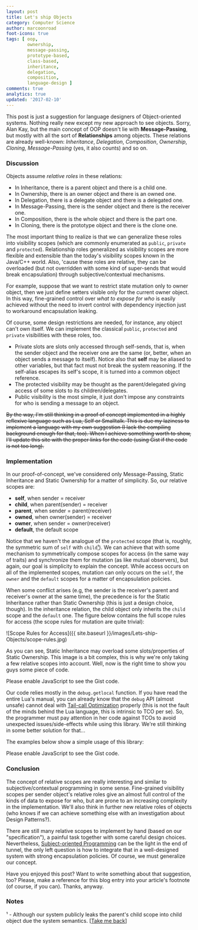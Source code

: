 ```yaml
---
layout: post
title: Let's ship Objects
category: Computer Science
author: marcoonroad
foot-icons: true
tags: [ oop,
        ownership,
        message-passing,
        prototype-based,
        class-based,
        inheritance,
        delegation,
        composition,
        language-design ]
comments: true
analytics: true
updated: '2017-02-10'
---
```


This post is just a suggestion for language designers of Object-oriented systems. Nothing really new except my new
approach to see objects. Sorry, Alan Kay, but the main concept of OOP doesn't lie with **Message-Passing**, but mostly
with all the sort of **Relationships** among objects. These relations are already well-known: *Inheritance*,
*Delegation*, *Composition*, *Ownership*, *Cloning*, *Message-Passing* (yes, it also counts) and so on.

<a name="discussion"> </a>

### Discussion

Objects assume _relative roles_ in these relations:

* In Inheritance, there is a parent object and there is a child one.
* In Ownership, there is an owner object and there is an owned one.
* In Delegation, there is a delegate object and there is a delegated one.
* In Message-Passing, there is the sender object and there is the receiver one.
* In Composition, there is the whole object and there is the part one.
* In Cloning, there is the prototype object and there is the clone one.


The most important thing to realize is that we can generalize these roles into visibility scopes (which are commonly
enumerated as `public`, `private` and `protected`). Relationship roles generalized as visibility scopes are more flexible
and extensible than the today's visibility scopes known in the Java/C++ world. Also, 'cause these roles are relative,
they can be overloaded (but not overridden with some kind of super-sends that would break encapsulation) through
subjective/contextual mechanisms.

For example, suppose that we want to restrict state mutation only to owner object, then we just define setters visible
only for the current owner object. In this way, fine-grained control over *what to expose for who* is easily achieved
without the need to invert control with dependency injection just to workaround encapsulation leaking.

Of course, some design restrictions are needed, for instance, any object can't own itself. We can implement the
classical `public`, `protected` and `private` visibilities with these roles, too.

* Private slots are slots only accessed through self-sends, that is, when the sender object and the receiver one are the
  same (or, better, when an object sends a message to itself). Notice also that <b>self</b> may be aliased to other
  variables, but that fact must not break the system reasoning. If the self-alias escapes its self's scope, it is turned
  into a common object reference.
* The protected visibility may be thought as the parent/delegated giving access of some slots to its children/delegates.
* Public visibility is the most simple, it just don't impose any constraints for who is sending a message to an object.


~~By the way, I'm still thinking in a proof of concept implemented in a highly reflexive language such as Lua, Self or
Smalltalk. This is due my laziness to implement a language with my own suggestion (I lack the compiling background
enough for that, too). When I achieve something worth to show, I'll update this site with the proper links for the code
(using Gist if the code is not too long).~~

<a name="implementation"> </a>

### Implementation

In our proof-of-concept, we've considered only Message-Passing, Static Inheritance and Static Ownership for a matter
of simplicity. So, our relative scopes are:

* <b>self</b>, when sender = receiver
* <b>child</b>, when parent(sender) = receiver
* <b>parent</b>, when sender = parent(receiver)
* <b>owned</b>, when owner(sender) = receiver
* <b>owner</b>, when sender = owner(receiver)
* <b>default</b>, the default scope


Notice that we haven't the analogue of the `protected` scope (that is, roughly, the symmetric sum of `self` with
`child`[¹](#protected-analogue)<a name="protected-analogue-back"></a>).
We can achieve that with some mechanism to symmetrically compose scopes for access (in the same way of
traits) and synchronize them for mutation (as like mutual observers), but again, our goal is simplicity to explain
the concept. While access occurs on all of the implemented scopes, mutation can only occurs on the `self`, the
`owner` and the `default` scopes for a matter of encapsulation policies.

When some conflict arises (e.g, the sender is the receiver's parent and receiver's owner at the same time), the
precedence is for the Static Inheritance rather than Static Ownership (this is just a design choice, though).
In the inheritance relation, the child object only inherits the `child` scope and the `default` one. The figure
below contains the full scope rules for access (the scope rules for mutation are quite trivial):

![Scope Rules for Access]({{ site.baseurl }}/images/Lets-ship-Objects/scope-rules.jpg)

As you can see, Static Inheritance may overload some slots/properties of Static Ownership.
This image is a bit complex, this is why
we're only taking a few relative scopes into account. Well, now is the right time to show you guys some piece of
code.

<script src="https://gist.github.com/marcoonroad/a9791d5656482ecd85a78fdad0fe0210.js"></script>
<noscript>Please enable JavaScript to see the Gist code.</noscript>

Our code relies mostly in the `debug.getlocal` function. If you have read the entire Lua's manual, you can already
know that the `debug` API (almost unsafe) cannot deal with
[Tail-call Optimization](http://wiki.c2.com/?TailCallOptimization)
properly (this is not the fault
of the minds behind the Lua language, this is intrinsic to TCO per se). So, the programmer must pay attention in
her code against TCOs to avoid unexpected issues/side-effects while using this library. We're still thinking in
some better solution for that...

The examples below show a simple usage of this library:

<script src="https://gist.github.com/marcoonroad/25679174c7f5545a3622f1aead83edc4.js"></script>
<noscript>Please enable JavaScript to see the Gist code.</noscript>

<a name="conclusion"> </a>

### Conclusion

The concept of relative scopes are really interesting and similar to subjective/contextual programming in some sense.
Fine-grained visibility scopes per sender object's relative roles give an almost full control of the kinds of data
to expose for who, but are prone to an increasing complexity in the implementation. We'll also think in further new
relative roles of objects (who knows if we can achieve something else with an investigation about Design Patterns?).

There are still many relative scopes to implement by hand (based on our "specification"), a painful task together with
some careful design choices. Nevertheless,
[Subject-oriented Programming](https://en.wikipedia.org/wiki/Subject-oriented_programming)
can be the light in the end of tunnel, the only left
question is how to integrate that in a well-designed system with strong encapsulation policies. Of course, we must
generalize our concept.

Have you enjoyed this post? Want to write something about that suggestion, too? Please, make a reference for this blog
entry into your article's footnote (of course, if you can). Thanks, anyway.

<a name="notes"> </a>

### Notes

<a name="protected-analogue"></a> ¹ - Although our system publicly leaks the parent's child scope into child object due the system semantics. \[[Take me back](#protected-analogue-back)\]
